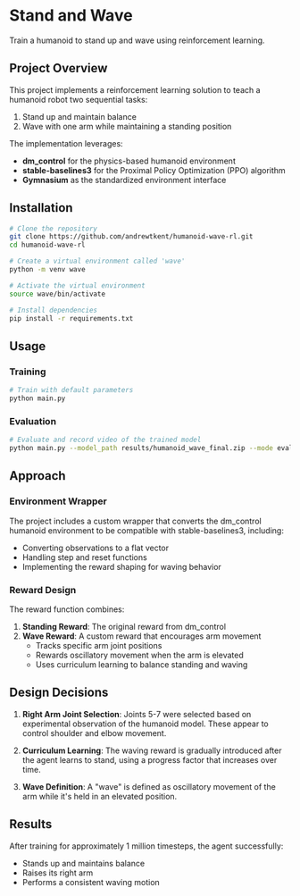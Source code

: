 # Stand and Wave

Train a humanoid to stand up and wave using reinforcement learning.

## Project Overview

This project implements a reinforcement learning solution to teach a humanoid robot two sequential tasks:
1. Stand up and maintain balance
2. Wave with one arm while maintaining a standing position

The implementation leverages:
- **dm_control** for the physics-based humanoid environment
- **stable-baselines3** for the Proximal Policy Optimization (PPO) algorithm
- **Gymnasium** as the standardized environment interface

## Installation

```bash
# Clone the repository
git clone https://github.com/andrewtkent/humanoid-wave-rl.git
cd humanoid-wave-rl

# Create a virtual environment called 'wave'
python -m venv wave

# Activate the virtual environment
source wave/bin/activate

# Install dependencies
pip install -r requirements.txt
```

## Usage

### Training

```bash
# Train with default parameters
python main.py
```

### Evaluation

```bash
# Evaluate and record video of the trained model
python main.py --model_path results/humanoid_wave_final.zip --mode evaluate
```

## Approach

### Environment Wrapper

The project includes a custom wrapper that converts the dm_control humanoid environment to be compatible with stable-baselines3, including:
- Converting observations to a flat vector
- Handling step and reset functions
- Implementing the reward shaping for waving behavior

### Reward Design

The reward function combines:

1. **Standing Reward**: The original reward from dm_control
2. **Wave Reward**: A custom reward that encourages arm movement
   - Tracks specific arm joint positions
   - Rewards oscillatory movement when the arm is elevated
   - Uses curriculum learning to balance standing and waving

## Design Decisions

1. **Right Arm Joint Selection**: Joints 5-7 were selected based on experimental observation of the humanoid model. These appear to control shoulder and elbow movement.

2. **Curriculum Learning**: The waving reward is gradually introduced after the agent learns to stand, using a progress factor that increases over time.

3. **Wave Definition**: A "wave" is defined as oscillatory movement of the arm while it's held in an elevated position.

## Results

After training for approximately 1 million timesteps, the agent successfully:
- Stands up and maintains balance
- Raises its right arm
- Performs a consistent waving motion
